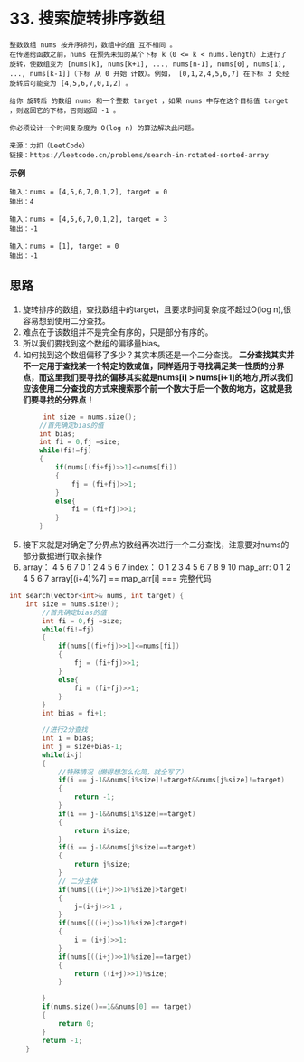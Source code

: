 # 33. 搜索旋转排序数组

```
整数数组 nums 按升序排列，数组中的值 互不相同 。
在传递给函数之前，nums 在预先未知的某个下标 k（0 <= k < nums.length）上进行了 旋转，使数组变为 [nums[k], nums[k+1], ..., nums[n-1], nums[0], nums[1], ..., nums[k-1]]（下标 从 0 开始 计数）。例如， [0,1,2,4,5,6,7] 在下标 3 处经旋转后可能变为 [4,5,6,7,0,1,2] 。

给你 旋转后 的数组 nums 和一个整数 target ，如果 nums 中存在这个目标值 target ，则返回它的下标，否则返回 -1 。

你必须设计一个时间复杂度为 O(log n) 的算法解决此问题。

来源：力扣（LeetCode）
链接：https://leetcode.cn/problems/search-in-rotated-sorted-array
```
**示例**
```
输入：nums = [4,5,6,7,0,1,2], target = 0
输出：4

输入：nums = [4,5,6,7,0,1,2], target = 3
输出：-1

输入：nums = [1], target = 0
输出：-1
```

## 思路

1. 旋转排序的数组，查找数组中的target，且要求时间复杂度不超过O(log n),很容易想到使用二分查找。
2. 难点在于该数组并不是完全有序的，只是部分有序的。
3. 所以我们要找到这个数组的偏移量bias。
4. 如何找到这个数组偏移了多少？其实本质还是一个二分查找。
    **二分查找其实并不一定用于查找某一个特定的数或值，同样适用于寻找满足某一性质的分界点，而这里我们要寻找的偏移其实就是nums[i] > nums[i+1]的地方,所以我们应该使用二分查找的方式来搜索那个前一个数大于后一个数的地方，这就是我们要寻找的分界点！**
    ```cpp
         int size = nums.size();
        //首先确定bias的值
        int bias;
        int fi = 0,fj =size;
        while(fi!=fj)
        {
            if(nums[(fi+fj)>>1]<=nums[fi])
            {
                fj = (fi+fj)>>1;
            }
            else{
                fi = (fi+fj)>>1;
            }
        }
    ```
5. 接下来就是对确定了分界点的数组再次进行一个二分查找，注意要对nums的部分数据进行取余操作
6.  array： 4  5  6  7  0  1  2  4  5  6  7
    index： 0  1  2  3  4  5  6  7  8  9  10
    map_arr:            0  1  2  4  5  6  7
    array[(i+4)%7] == map_arr[i]
===
完整代码
```cpp
int search(vector<int>& nums, int target) {
    int size = nums.size();
        //首先确定bias的值
        int fi = 0,fj =size;
        while(fi!=fj)
        {
            if(nums[(fi+fj)>>1]<=nums[fi])
            {
                fj = (fi+fj)>>1;
            }
            else{
                fi = (fi+fj)>>1;
            }
        }
        int bias = fi+1;

        //进行2分查找
        int i = bias;
        int j = size+bias-1;
        while(i<j)
        {
            //特殊情况（懒得想怎么化简，就全写了）
            if(i == j-1&&nums[i%size]!=target&&nums[j%size]!=target)
            {
                return -1;
            }
            if(i == j-1&&nums[i%size]==target)
            {
                return i%size;
            }
            if(i == j-1&&nums[j%size]==target)
            {
                return j%size;
            }
            // 二分主体
            if(nums[((i+j)>>1)%size]>target)
            {
                j=(i+j)>>1 ;
            }
            if(nums[((i+j)>>1)%size]<target)
            {
                i = (i+j)>>1;
            }
            if(nums[((i+j)>>1)%size]==target)
            {
                return ((i+j)>>1)%size;
            }

        }
        if(nums.size()==1&&nums[0] == target)
        {
            return 0;
        }
        return -1;
    }

```
